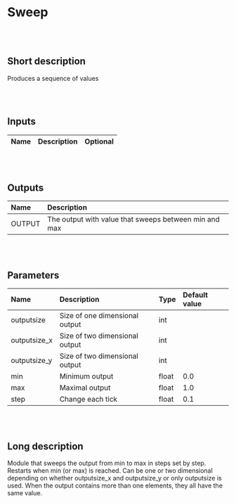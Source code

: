 # Sweep


<br><br>
## Short description

Produces a sequence of values

<br><br>

## Inputs

|Name|Description|Optional|
|:----|:-----------|:-------|

<br><br>

## Outputs

|Name|Description|
|:----|:-----------|
|OUTPUT|The output with value that sweeps between min and max|

<br><br>

## Parameters

|Name|Description|Type|Default value|
|:----|:-----------|:----|:-------------|
|outputsize|Size of one dimensional output|int||
|outputsize_x|Size of two dimensional output|int||
|outputsize_y|Size of two dimensional output|int||
|min|Minimum output|float|0.0|
|max|Maximal output|float|1.0|
|step|Change each tick|float|0.1|

<br><br>
## Long description
Module that sweeps the output from min to max in steps set by step.
		Restarts when min (or max) is reached. Can be one or two dimensional
		depending on whether outputsize_x and outputsize_y or only outputsize
		is used. When the output contains more than one
		elements, they all have the same value.